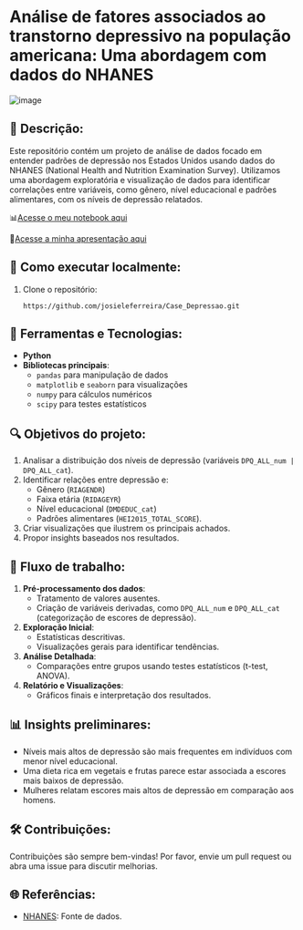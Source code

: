 #  **Análise de fatores associados ao transtorno depressivo na população americana: Uma abordagem com dados do NHANES**
![image](https://github.com/user-attachments/assets/5ebc6d32-c97c-41f5-bc33-87ddd45b55e0)


## 📌 Descrição:
Este repositório contém um projeto de análise de dados focado em entender padrões de depressão nos Estados Unidos usando dados do NHANES (National Health and Nutrition Examination Survey). Utilizamos uma abordagem exploratória e visualização de dados para identificar correlações entre variáveis, como gênero, nível educacional e padrões alimentares, com os níveis de depressão relatados.

📊[Acesse o meu notebook aqui](https://github.com/josieleferreira/Case_Depressao/blob/main/notebook/Case_Depress%C3%A3o.ipynb)

📃[Acesse a minha apresentação aqui](https://github.com/josieleferreira/Case_Depressao/blob/main/reports/Case%20Depress%C3%A3o.pdf)



## 🔧 Como executar localmente:

1. Clone o repositório:
    
    ```
    https://github.com/josieleferreira/Case_Depressao.git
    ```
    



## 🔧 Ferramentas e Tecnologias:

- **Python**
- **Bibliotecas principais**:
    - `pandas` para manipulação de dados
    - `matplotlib` e `seaborn` para visualizações
    - `numpy` para cálculos numéricos
    - `scipy` para testes estatísticos


## 🔍 Objetivos do projeto:

1. Analisar a distribuição dos níveis de depressão (variáveis `DPQ_ALL_num | DPQ_ALL_cat`).
2. Identificar relações entre depressão e:
    - Gênero (`RIAGENDR`)
    - Faixa etária (`RIDAGEYR`)
    - Nível educacional (`DMDEDUC_cat`)
    - Padrões alimentares (`HEI2015_TOTAL_SCORE`).
3. Criar visualizações que ilustrem os principais achados.
4. Propor insights baseados nos resultados.


## 🔄 Fluxo de trabalho:

1. **Pré-processamento dos dados**:
    - Tratamento de valores ausentes.
    - Criação de variáveis derivadas, como `DPQ_ALL_num` e `DPQ_ALL_cat` (categorização de escores de depressão).
2. **Exploração Inicial**:
    - Estatísticas descritivas.
    - Visualizações gerais para identificar tendências.
3. **Análise Detalhada**:
    - Comparações entre grupos usando testes estatísticos (t-test, ANOVA).
4. **Relatório e Visualizações**:
    - Gráficos finais e interpretação dos resultados.

    

## 📊 Insights preliminares:

- Níveis mais altos de depressão são mais frequentes em indivíduos com menor nível educacional.
- Uma dieta rica em vegetais e frutas parece estar associada a escores mais baixos de depressão.
- Mulheres relatam escores mais altos de depressão em comparação aos homens.



## 🛠️ Contribuições:

Contribuições são sempre bem-vindas! Por favor, envie um pull request ou abra uma issue para discutir melhorias.



## 🌐 Referências:

- [NHANES](https://www.cdc.gov/nchs/nhanes/index.htm): Fonte de dados.
